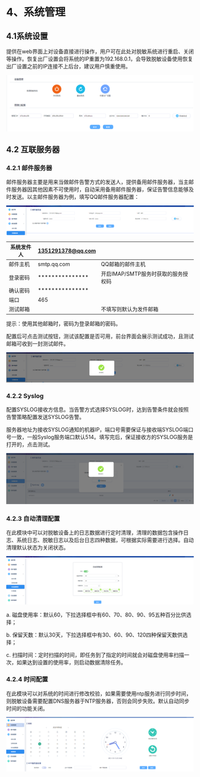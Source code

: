 # 4、系统管理

## 4.1系统设置  

提供在web界面上对设备直接进行操作，用户可在此处对脱敏系统进行重启、关闭等操作。恢复出厂设置会将系统的IP重置为192.168.0.1，会导致脱敏设备使用恢复出厂设置之前的IP连接不上后台，建议用户慎重使用。

![](/images/operation/sysmanage/sysmanage/sysmanage_1.png)

## 4.2 互联服务器

### 4.2.1 邮件服务器

邮件服务器主要是用来当做邮件告警方式的发送人，提供备用邮件服务器，当主邮件服务器因其他因素不可使用时，自动采用备用邮件服务器，保证告警信息能够及时发送。以主邮件服务器为例，填写QQ邮件服务器配置：  

![](/images/operation/sysmanage/sysmanage/sysmanage_2.png)

| 系统发件人 | 1351291378@qq.com |                                     |
| ---------- | ----------------- | ----------------------------------- |
| 邮件主机   | smtp.qq.com       | QQ邮箱的邮件主机                    |
| 登录密码   | ***************   | 开启IMAP/SMTP服务时获取的服务授权码 |
| 确认密码   | ***************   |                                     |
| 端口       | 465               |                                     |
| 测试邮箱   |                   | 不填写则默认为发件邮箱              |

提示：使用其他邮箱时，密码为登录邮箱的密码。

配置后可点击测试按钮，测试该配置是否可用，前台界面会展示测试成功，且测试邮箱可收到一封测试邮件。

![](/images/operation/sysmanage/sysmanage/sysmanage_3.png)

### 4.2.2 Syslog

配置SYSLOG接收方信息。当告警方式选择SYSLOG时，达到告警条件就会按照告警策略配置发送SYSLOG告警。

服务器地址为接收SYSLOG通知的机器IP，端口号需要保证与接收端SYSLOG端口号一致，一般Syslog服务端口默认514。填写完后，保证接收方的SYSLOG服务是打开的，点击测试。

![](/images/operation/sysmanage/sysmanage/sysmanage_4.png)

### 4.2.3 自动清理配置

在此模块中可以对脱敏设备上的日志数据进行定时清理，清理的数据包含操作日志、系统日志、脱敏日志以及后台日志四种数据，可根据实际需要进行选择。自动清理默认状态为关闭状态。

![](/images/operation/sysmanage/sysmanage/sysmanage_5.png)

a. 磁盘使用率：默认60，下拉选择框中有60、70、80、90、95五种百分比供选择；

b. 保留天数：默认30天，下拉选择框中有30、60、90、120四种保留天数供选择；

c. 扫描时间：定时扫描的时间，即任务到了指定的时间就会对磁盘使用率扫描一次，如果达到设置的使用率，则启动数据清除任务。

### 4.2.4 时间配置

在此模块可以对系统的时间进行修改校验，如果需要使用ntp服务进行同步时间，则脱敏设备需要配置DNS服务器于NTP服务器，否则会同步失败。默认自动同步时间的功能关闭。

![](/images/operation/sysmanage/sysmanage/sysmanage_6.png)
